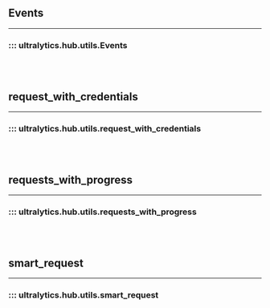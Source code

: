 ## Events
---
### ::: ultralytics.hub.utils.Events
<br><br>

## request_with_credentials
---
### ::: ultralytics.hub.utils.request_with_credentials
<br><br>

## requests_with_progress
---
### ::: ultralytics.hub.utils.requests_with_progress
<br><br>

## smart_request
---
### ::: ultralytics.hub.utils.smart_request
<br><br>
